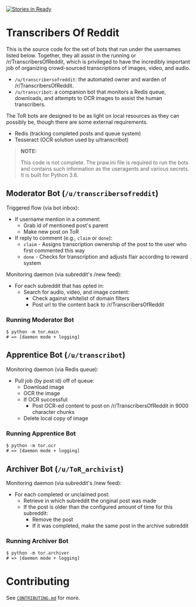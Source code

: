 [![Stories in Ready](https://badge.waffle.io/itsthejoker/TranscribersOfReddit.png?label=ready&title=Ready)](http://waffle.io/itsthejoker/TranscribersOfReddit)

# Transcribers Of Reddit

This is the source code for the set of bots that run under the usernames listed
below. Together, they all assist in the running or /r/TranscribersOfReddit, which
is privileged to have the incredibly important job of organizing crowd-sourced
transcriptions of images, video, and audio.

- `/u/transcribersofreddit`: the automated owner and warden of /r/TranscribersOfReddit.
- `/u/transcribot`: a companion bot that monitors a Redis queue, downloads, and attempts to OCR images to assist the human transcribers.

The ToR bots are designed to be as light on local resources as they can possibly
be, though there are some external requirements.

- Redis (tracking completed posts and queue system)
- Tesseract (OCR solution used by u/transcribot)

> **NOTE:**
>
> This code is not complete. The praw.ini file is required to run the bots and
> contains such information as the useragents and various secrets. It is built
> for Python 3.6.

## Moderator Bot (`/u/transcribersofreddit`)

Triggered flow (via bot inbox):

- If username mention in a comment:
  - Grab id of mentioned post's parent
  - Make new post on ToR
- If reply to comment (e.g., `claim` or `done`):
  - `claim` - Assigns transcription ownership of the post to the user who first commented this way
  - `done` - Checks for transcription and adjusts flair according to reward system

Monitoring daemon (via subreddit's /new feed):

- For each subreddit that has opted in:
  - Search for audio, video, and image content:
    - Check against whitelist of domain filters
    - Post url to the content back to /r/TranscribersOfReddit

### Running Moderator Bot

```
$ python -m tor.main
# => [daemon mode + logging]
```

## Apprentice Bot (`/u/transcribot`)

Monitoring daemon (via Redis queue):

- Pull job (by post id) off of queue:
  - Download image
  - OCR the image
  - If OCR successful:
    - Post OCR-ed content to post on /r/TranscribersOfReddit in 9000 character chunks
  - Delete local copy of image

### Running Apprentice Bot

```
$ python -m tor.ocr
# => [daemon mode + logging]
```

## Archiver Bot (`/u/ToR_archivist`)

Monitoring daemon (via subreddit's /new feed):

- For each completed or unclaimed post:
   - Retrieve in which subreddit the original post was made
   - If the post is older than the configured amount of time for this subreddit:
     - Remove the post
     - If it was completed, make the same post in the archive subreddit

### Running Archiver Bot

```
$ python -m tor.archiver
# => [daemon mode + logging]
```

# Contributing

See [`CONTRIBUTING.md`](/CONTRIBUTING.md) for more.
